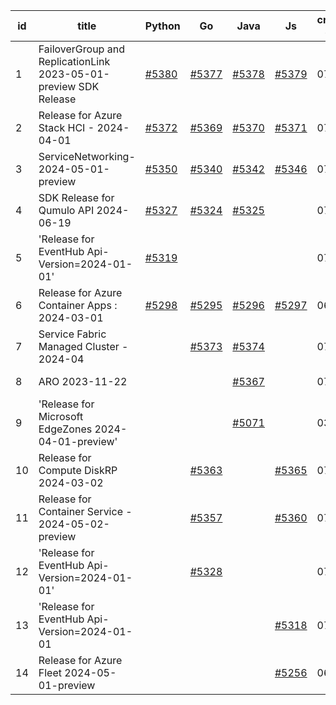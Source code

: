 | id | title | Python | Go | Java | Js | created date | target date | status |
| ------ | ------ | ------ | ------ | ------ | ------ | ------ | ------ | :-----: |
| 1 | FailoverGroup and ReplicationLink 2023-05-01-preview SDK Release  | [#5380](https://github.com/Azure/sdk-release-request/issues/5380)  | [#5377](https://github.com/Azure/sdk-release-request/issues/5377)  | [#5378](https://github.com/Azure/sdk-release-request/issues/5378)  | [#5379](https://github.com/Azure/sdk-release-request/issues/5379)  | 07-26 | 08-22 |  |
| 2 | Release for Azure Stack HCI - 2024-04-01  | [#5372](https://github.com/Azure/sdk-release-request/issues/5372)  | [#5369](https://github.com/Azure/sdk-release-request/issues/5369)  | [#5370](https://github.com/Azure/sdk-release-request/issues/5370)  | [#5371](https://github.com/Azure/sdk-release-request/issues/5371)  | 07-24 | 08-22 |  |
| 3 | ServiceNetworking-2024-05-01-preview  | [#5350](https://github.com/Azure/sdk-release-request/issues/5350)  | [#5340](https://github.com/Azure/sdk-release-request/issues/5340)  | [#5342](https://github.com/Azure/sdk-release-request/issues/5342)  | [#5346](https://github.com/Azure/sdk-release-request/issues/5346)  | 07-18 | 08-23 | Hold on by Python/ |
| 4 | SDK Release for Qumulo API 2024-06-19  | [#5327](https://github.com/Azure/sdk-release-request/issues/5327)  | [#5324](https://github.com/Azure/sdk-release-request/issues/5324)  | [#5325](https://github.com/Azure/sdk-release-request/issues/5325)  |  | 07-09 | 07-31 |  |
| 5 | 'Release for EventHub Api-Version=2024-01-01'   | [#5319](https://github.com/Azure/sdk-release-request/issues/5319)  |  |  |  | 07-05 | 07-24 | Hold on by Python/ |
| 6 | Release for Azure Container Apps : 2024-03-01  | [#5298](https://github.com/Azure/sdk-release-request/issues/5298)  | [#5295](https://github.com/Azure/sdk-release-request/issues/5295)  | [#5296](https://github.com/Azure/sdk-release-request/issues/5296)  | [#5297](https://github.com/Azure/sdk-release-request/issues/5297)  | 06-25 | 07-26 | Hold on by JS/Java/Go/Python/ |
| 7 | Service Fabric Managed Cluster - 2024-04  |  | [#5373](https://github.com/Azure/sdk-release-request/issues/5373)  | [#5374](https://github.com/Azure/sdk-release-request/issues/5374)  |  | 07-24 | 07-26 |  |
| 8 | ARO 2023-11-22  |  |  | [#5367](https://github.com/Azure/sdk-release-request/issues/5367)  |  | 07-23 | 07-26 |  |
| 9 | 'Release for Microsoft EdgeZones 2024-04-01-preview'  |  |  | [#5071](https://github.com/Azure/sdk-release-request/issues/5071)  |  | 03-22 | 05-24 | Hold on by Java/ |
| 10 | Release for Compute DiskRP 2024-03-02  |  | [#5363](https://github.com/Azure/sdk-release-request/issues/5363)  |  | [#5365](https://github.com/Azure/sdk-release-request/issues/5365)  | 07-18 | 08-23 |  |
| 11 | Release for Container Service - 2024-05-02-preview  |  | [#5357](https://github.com/Azure/sdk-release-request/issues/5357)  |  | [#5360](https://github.com/Azure/sdk-release-request/issues/5360)  | 07-18 | 08-22 |  |
| 12 | 'Release for EventHub Api-Version=2024-01-01'  |  | [#5328](https://github.com/Azure/sdk-release-request/issues/5328)  |  |  | 07-10 | 07-24 | Hold on by Go/ |
| 13 | 'Release for EventHub Api-Version=2024-01-01  |  |  |  | [#5318](https://github.com/Azure/sdk-release-request/issues/5318)  | 07-05 | 07-24 | Hold on by JS/ |
| 14 | Release for Azure Fleet 2024-05-01-preview  |  |  |  | [#5256](https://github.com/Azure/sdk-release-request/issues/5256)  | 06-05 | 06-28 |  |
